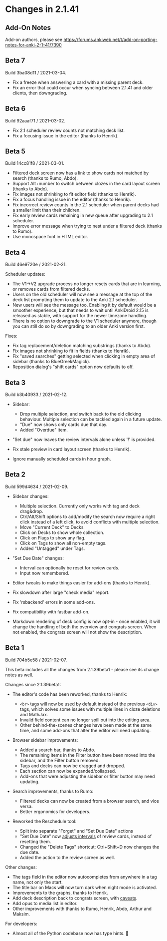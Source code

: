 # Changes in 2.1.41

## Add-On Notes

Add-on authors, please see
<https://forums.ankiweb.net/t/add-on-porting-notes-for-anki-2-1-41/7390>

## Beta 7

Build 3ba08d11 / 2021-03-04.

- Fix a freeze when answering a card with a missing parent deck.
- Fix an error that could occur when syncing between 2.1.41 and older clients,
  then downgrading.

## Beta 6

Build 92aaaf71 / 2021-03-02.

- Fix 2.1 scheduler review counts not matching deck list.
- Fix a focusing issue in the editor (thanks to Henrik).

## Beta 5

Build 14cc81f8 / 2021-03-01.

- Filtered deck screen now has a link to show cards not matched by search
  (thanks to Rumo, Abdo).
- Support Alt+number to switch between clozes in the card layout screen (thanks
  to Abdo).
- Fix images not shrinking to fit editor field (thanks to Henrik).
- Fix a focus handling issue in the editor (thanks to Henrik).
- Fix incorrect review counts in the 2.1 scheduler when parent decks had a
  smaller limit than their children.
- Fix early review cards remaining in new queue after upgrading to 2.1
  scheduler.
- Improve error message when trying to nest under a filtered deck (thanks to
  Rumo).
- Use monospace font in HTML editor.

## Beta 4

Build 46e9720e / 2021-02-21.

Scheduler updates:

- The V1->V2 upgrade process no longer resets cards that are in learning, or
  removes cards from filtered decks.
- Users on the old scheduler will now see a message at the top of the deck list
  prompting them to update to the Anki 2.1 scheduler.
- New users will see the message too. Enabling it by default would be a smoother
  experience, but that needs to wait until AnkiDroid 2.15 is released as stable,
  with support for the newer timezone handling.
- There is no option to downgrade to the V1 scheduler anymore, though you can
  still do so by downgrading to an older Anki version first.

Fixes:

- Fix tag replacement/deletion matching substrings (thanks to Abdo).
- Fix images not shrinking to fit in fields (thanks to Henrik).
- Fix "saved searches" getting selected when clicking in empty area of sidebar
  (thanks to BlueGreekMagick).
- Reposition dialog's "shift cards" option now defaults to off.

## Beta 3

Build b3b40933 / 2021-02-12.

- Sidebar:

  - Drop multiple selection, and switch back to the old clicking behaviour.
    Multiple selection can be tackled again in a future update.
  - "Due" now shows only cards due that day.
  - Added "Overdue" item.

- "Set due" now leaves the review intervals alone unless '!' is provided.
- Fix stale preview in card layout screen (thanks to Henrik).
- Ignore manually scheduled cards in hour graph.

## Beta 2

Build 599d4634 / 2021-02-09.

- Sidebar changes:

  - Multiple selection. Currently only works with tag and deck drag&drop.
  - Ctrl/Alt/Shift options to add/modify the search now require a right click
    instead of a left click, to avoid conflicts with multiple selection.
  - Move "Current Deck" to Decks
  - Click on Decks to show whole collection.
  - Click on Flags to show any flag.
  - Click on Tags to show all non-empty tags.
  - Added "Untagged" under Tags.

- "Set Due Date" changes:

  - Interval can optionally be reset for review cards.
  - Input now remembered.

- Editor tweaks to make things easier for add-ons (thanks to Henrik).
- Fix slowdown after large "check media" report.
- Fix 'rsbackend' errors in some add-ons.
- Fix compatibility with fastbar add-on.
- Markdown rendering of deck config is now opt-in - once enabled, it will change
  the handling of both the overview and congrats screen. When not enabled, the
  congrats screen will not show the description.

## Beta 1

Build 704b5e58 / 2021-02-07.

This beta includes all the changes from 2.1.39beta1 - please see its change
notes as well.

Changes since 2.1.39beta1:

- The editor's code has been reworked, thanks to Henrik:

  - `<br>` tags will now be used by default instead of the previous `<div>`
    tags, which solves some issues with multiple lines in cloze deletions and
    MathJax.
  - Invalid field content can no longer spill out into the editing area.
  - Other behind-the-scenes changes have been made at the same time, and some
    add-ons that alter the editor will need updating.

- Browser sidebar improvements:

  - Added a search bar, thanks to Abdo.
  - The remaining items in the Filter button have been moved into the sidebar,
    and the Filter button removed.
  - Tags and decks can now be dragged and dropped.
  - Each section can now be expanded/collapsed.
  - Add-ons that were adjusting the sidebar or filter button may need updating.

- Search improvements, thanks to Rumo:

  - Filtered decks can now be created from a browser search, and vice versa.
  - Better ergonomics for developers.

- Reworked the Reschedule tool:
  - Split into separate "Forget" and "Set Due Date" actions
  - "Set Due Date" now
    [adjusts intervals](https://github.com/ankitects/anki/commit/704b5e581a70089798f0f4742640fde4a3f1a507)
    of review cards, instead of resetting them.
  - Changed the "Delete Tags" shortcut; Ctrl+Shift+D now changes the due date.
  - Added the action to the review screen as well.

Other changes:

- The tags field in the editor now autocompletes from anywhere in a tag name,
  not only the start.
- The title bar on Macs will now turn dark when night mode is activated.
- Improvements to the graphs, thanks to Henrik.
- Add deck description back to congrats screen, with
  [caveats](https://forums.ankiweb.net/t/anki-2-1-39-deck-descriptions-gone-after-finished-studying/7261).
- Add opus to media list in editor.
- Other improvements with thanks to Rumo, Henrik, Abdo, Arthur and Maksim.

For developers:

- Almost all of the Python codebase now has type hints. 🎉
